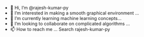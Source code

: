 - 👋 Hi, I’m @rajesh-kumar-py
- 👀 I’m interested in making a smooth graphical environment ...
- 🌱 I’m currently learning machine learning concepts...
- 💞️ I’m looking to collaborate on complicated algorithms ...
- 📫 How to reach me ...
Search rajesh-kumar-py

<!---
rajesh-kumar-py/rajesh-kumar-py is a ✨ special ✨ repository because its `README.md` (this file) appears on your GitHub profile.
You can click the Preview link to take a look at your changes.
--->
